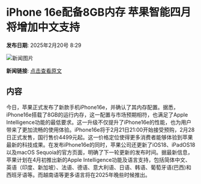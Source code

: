 # iPhone 16e配备8GB内存 苹果智能四月将增加中文支持

**发布日期**: 2025年2月20号 8:29

![新闻图片](https://pic.chinaz.com/picmap/202502200809034560_4.jpg)

**新闻链接**: [点击查看原文](https://www.aibase.com/zh/news/15526)

## 内容

今日，苹果正式发布了新款手机iPhone16e，并确认了其内存配置。据悉，iPhone16e搭载了8GB的运行内存，这一配置与市场预期相符，也满足了Apple Intelligence功能的最低要求。这一升级不仅提升了iPhone16e的性能，也为用户带来了更加流畅的使用体验。iPhone16e将于2月21日21:00开始接受预购，2月28日正式发售，国行售价4499元起。这一价格定位使得更多消费者能够体验到苹果最新的科技成果。在发布iPhone16e的同时，苹果公司还更新了iOS18、iPadOS18以及macOS Sequoia的官方页面，明确了下一轮更新的发布时间。据最新信息，苹果计划在4月初推出新的Apple Intelligence功能及语言支持，包括简体中文、英语（印度、新加坡）、法语、德语、意大利语、日语、韩语、葡萄牙语(巴西)和西班牙语等。而越南语等更多语言将在2025年晚些时候推出。
